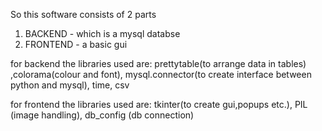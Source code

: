 So this software consists of 2 parts 
1) BACKEND - which is a mysql databse
2) FRONTEND - a basic gui

for backend the libraries used are: prettytable(to arrange data in tables) ,colorama(colour and font), mysql.connector(to create interface between python and mysql),
time, csv

for frontend the libraries used are: tkinter(to create gui,popups etc.), PIL (image handling), db_config (db connection)
